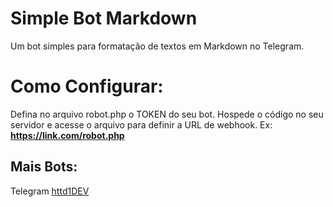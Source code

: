 # Simple Bot Markdown
Um bot simples para formatação de textos em Markdown no Telegram.

# Como Configurar:

Defina no arquivo robot.php o TOKEN do seu bot.
Hospede o código no seu servidor e acesse o arquivo para definir a URL de webhook.
Ex: __https://link.com/robot.php__

## Mais Bots:
Telegram [httd1DEV](https://t.me/httd1dev)

